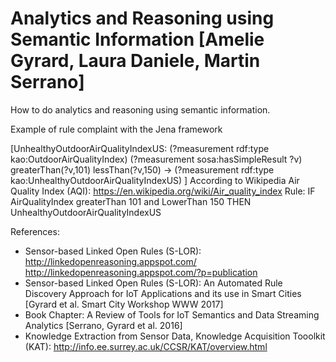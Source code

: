 # Analytics and Reasoning using Semantic Information [Amelie Gyrard, Laura Daniele, Martin Serrano]
How to do analytics and reasoning using semantic information.


Example of rule complaint with the Jena framework

[UnhealthyOutdoorAirQualityIndexUS: 
              (?measurement rdf:type kao:OutdoorAirQualityIndex)
              (?measurement sosa:hasSimpleResult ?v)
              greaterThan(?v,101)
              lessThan(?v,150)
			  ->
				(?measurement rdf:type kao:UnhealthyOutdoorAirQualityIndexUS)
]
According to Wikipedia Air Quality Index (AQI): https://en.wikipedia.org/wiki/Air_quality_index
Rule: IF AirQualityIndex greaterThan 101 and LowerThan 150 THEN UnhealthyOutdoorAirQualityIndexUS

References:
- Sensor-based Linked Open Rules (S-LOR): http://linkedopenreasoning.appspot.com/
 http://linkedopenreasoning.appspot.com/?p=publication
 - Sensor-based Linked Open Rules (S-LOR): An Automated Rule Discovery Approach for IoT Applications and its use in Smart Cities [Gyrard et al. Smart City Workshop WWW 2017]
 - Book Chapter: A Review of Tools for IoT Semantics and Data Streaming Analytics [Serrano, Gyrard et al. 2016]
 - Knowledge Extraction from Sensor Data, Knowledge Acquisition Tooolkit (KAT): http://info.ee.surrey.ac.uk/CCSR/KAT/overview.html
